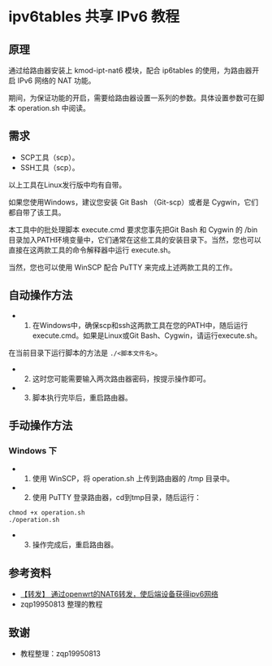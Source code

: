 # ipv6tables 共享 IPv6 教程

## 原理
通过给路由器安装上 kmod-ipt-nat6 模块，配合 ip6tables 的使用，为路由器开启 IPv6 网络的 NAT 功能。

期间，为保证功能的开启，需要给路由器设置一系列的参数。具体设置参数可在脚本 operation.sh 中阅读。

## 需求
* SCP工具（scp）。
* SSH工具（scp）。

以上工具在Linux发行版中均有自带。

如果您使用Windows，建议您安装 Git Bash （Git-scp）或者是 Cygwin，它们都自带了该工具。

本工具中的批处理脚本 execute.cmd 要求您事先把Git Bash 和 Cygwin 的 /bin 目录加入PATH环境变量中，它们通常在这些工具的安装目录下。当然，您也可以直接在这两款工具的命令解释器中运行 execute.sh。

当然，您也可以使用 WinSCP 配合 PuTTY 来完成上述两款工具的工作。

## 自动操作方法
* 1. 在Windows中，确保scp和ssh这两款工具在您的PATH中，随后运行execute.cmd。如果是Linux或Git Bash、Cygwin，请运行execute.sh。

在当前目录下运行脚本的方法是 ```./<脚本文件名>```。

* 2. 这时您可能需要输入两次路由器密码，按提示操作即可。
* 3. 脚本执行完毕后，重启路由器。

## 手动操作方法
### Windows 下
* 1. 使用 WinSCP，将 operation.sh 上传到路由器的 /tmp 目录中。
* 2. 使用 PuTTY 登录路由器，cd到tmp目录，随后运行：
```
chmod +x operation.sh
./operation.sh
```
* 3. 操作完成后，重启路由器。


## 参考资料
* [【转发】 通过openwrt的NAT6转发，使后端设备获得ipv6网络](https://blog.csdn.net/guituo9698/article/details/70285755)
* zqp19950813 整理的教程

## 致谢
* 教程整理：zqp19950813

